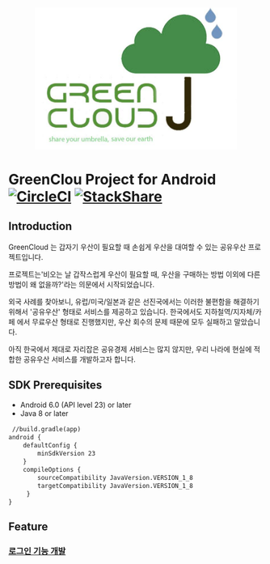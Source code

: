 <center><img src="https://github.com/Green-Cloud-Project/GreenCloud/blob/master/Document/img/greencloud_logo.png" width="400" ></center>
 
# GreenClou Project for Android [![CircleCI](https://circleci.com/gh/Green-Cloud-Project/GreenCloud.svg?style=svg)](https://circleci.com/gh/Green-Cloud-Project/GreenCloud) [![StackShare](http://img.shields.io/badge/tech-stack-0690fa.svg?style=flat)](https://stackshare.io/bentley/greencloud)
 
## Introduction
GreenCloud 는 갑자기 우산이 필요할 때 손쉽게 우산을 대여할 수 있는 공유우산 프로젝트입니다. 

프로젝트는'비오는 날 갑작스럽게 우산이 필요할 때, 우산을 구매하는 방법 이외에 다른 방법이 왜 없을까?'라는 의문에서 시작되었습니다.

외국 사례를 찾아보니, 유럽/미국/일본과 같은 선진국에서는
이러한 불편함을 해결하기 위해서 '공유우산' 형태로 서비스를 제공하고 있습니다.
한국에서도 지하철역/지자체/카페 에서 무료우산 형태로 진행했지만,
우산 회수의 문제 때문에 모두 실패하고 말았습니다.

아직 한국에서 제대로 자리잡은 공유경제 서비스는 많지 않지만,
우리 나라에 현실에 적합한 공유우산 서비스를 개발하고자 합니다.

## SDK Prerequisites
* Android 6.0 (API level 23) or later
* Java 8 or later
<div class="highlight"><pre class="codehilite"><code> //build.gradle(app)
android {
    defaultConfig {
        minSdkVersion 23
    }
    compileOptions {
        sourceCompatibility JavaVersion.VERSION_1_8
        targetCompatibility JavaVersion.VERSION_1_8
     }
} </code></pre></div>

## Feature

### [로그인 기능 개발](./develop_note/Login.md)

